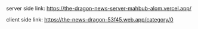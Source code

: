 server side link: https://the-dragon-news-server-mahbub-alom.vercel.app/


client side link: https://the-news-dragon-53f45.web.app/category/0